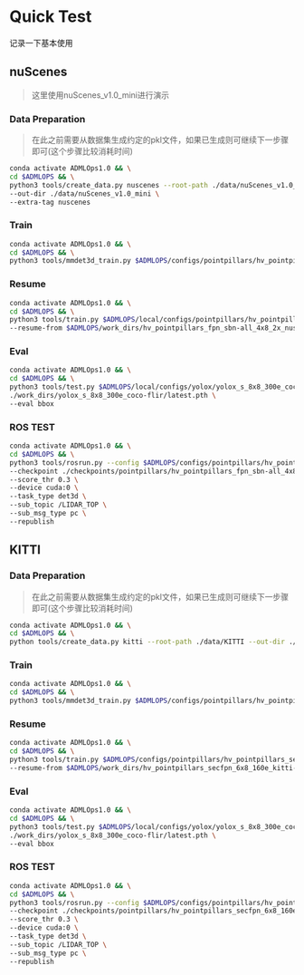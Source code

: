 # Quick Test

记录一下基本使用


## nuScenes
> 这里使用nuScenes_v1.0_mini进行演示

### Data Preparation
> 在此之前需要从数据集生成约定的pkl文件，如果已生成则可继续下一步骤即可(这个步骤比较消耗时间)

```bash
conda activate ADMLOps1.0 && \
cd $ADMLOPS && \
python3 tools/create_data.py nuscenes --root-path ./data/nuScenes_v1.0_mini \
--out-dir ./data/nuScenes_v1.0_mini \
--extra-tag nuscenes
```

### Train
```bash
conda activate ADMLOps1.0 && \
cd $ADMLOPS && \
python3 tools/mmdet3d_train.py $ADMLOPS/configs/pointpillars/hv_pointpillars_fpn_sbn-all_4x8_2x_nus-3d.py
```

### Resume

```bash
conda activate ADMLOps1.0 && \
cd $ADMLOPS && \
python3 tools/train.py $ADMLOPS/local/configs/pointpillars/hv_pointpillars_fpn_sbn-all_4x8_2x_nus-3d.py \
--resume-from $ADMLOPS/work_dirs/hv_pointpillars_fpn_sbn-all_4x8_2x_nus-3d/latest.pth
```

### Eval

```bash
conda activate ADMLOps1.0 && \
cd $ADMLOPS && \
python3 tools/test.py $ADMLOPS/local/configs/yolox/yolox_s_8x8_300e_coco-flir.py \
./work_dirs/yolox_s_8x8_300e_coco-flir/latest.pth \
--eval bbox
```

### ROS TEST

```bash
conda activate ADMLOps1.0 && \
cd $ADMLOPS && \
python3 tools/rosrun.py --config $ADMLOPS/configs/pointpillars/hv_pointpillars_fpn_sbn-all_4x8_2x_nus-3d.py \
--checkpoint ./checkpoints/pointpillars/hv_pointpillars_fpn_sbn-all_4x8_2x_nus-3d.pth \
--score_thr 0.3 \
--device cuda:0 \
--task_type det3d \
--sub_topic /LIDAR_TOP \
--sub_msg_type pc \
--republish
```



## KITTI
### Data Preparation
> 在此之前需要从数据集生成约定的pkl文件，如果已生成则可继续下一步骤即可(这个步骤比较消耗时间)

```bash
conda activate ADMLOps1.0 && \
cd $ADMLOPS && \
python tools/create_data.py kitti --root-path ./data/KITTI --out-dir ./data/KITTI --extra-tag kitti
```

### Train
```bash
conda activate ADMLOps1.0 && \
cd $ADMLOPS && \
python3 tools/mmdet3d_train.py $ADMLOPS/configs/pointpillars/hv_pointpillars_secfpn_6x8_160e_kitti-3d-3class.py
```

### Resume

```bash
conda activate ADMLOps1.0 && \
cd $ADMLOPS && \
python3 tools/train.py $ADMLOPS/configs/pointpillars/hv_pointpillars_secfpn_6x8_160e_kitti-3d-3class.py \
--resume-from $ADMLOPS/work_dirs/hv_pointpillars_secfpn_6x8_160e_kitti-3d-3class/latest.pth
```

### Eval

```bash
conda activate ADMLOps1.0 && \
cd $ADMLOPS && \
python3 tools/test.py $ADMLOPS/local/configs/yolox/yolox_s_8x8_300e_coco-flir.py \
./work_dirs/yolox_s_8x8_300e_coco-flir/latest.pth \
--eval bbox
```

### ROS TEST

```bash
conda activate ADMLOps1.0 && \
cd $ADMLOPS && \
python3 tools/rosrun.py --config $ADMLOPS/configs/pointpillars/hv_pointpillars_secfpn_6x8_160e_kitti-3d-3class.py \
--checkpoint ./checkpoints/pointpillars/hv_pointpillars_secfpn_6x8_160e_kitti-3d-3class.pth \
--score_thr 0.3 \
--device cuda:0 \
--task_type det3d \
--sub_topic /LIDAR_TOP \
--sub_msg_type pc \
--republish
```